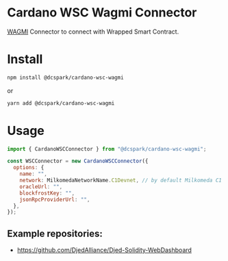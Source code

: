# Cardano WSC Wagmi Connector

[WAGMI](https://wagmi.sh/) Connector to connect with Wrapped Smart Contract.

# Install

```bash
npm install @dcspark/cardano-wsc-wagmi
```

or

```bash
yarn add @dcspark/cardano-wsc-wagmi
```

# Usage

```javascript
import { CardanoWSCConnector } from "@dcspark/cardano-wsc-wagmi";

const WSCConnector = new CardanoWSCConnector({
  options: {
    name: "",
    network: MilkomedaNetworkName.C1Devnet, // by default Milkomeda C1 Devnet
    oracleUrl: "",
    blockfrostKey: "",
    jsonRpcProviderUrl: "",
  },
});
```

## **Example repositories:**

- https://github.com/DjedAlliance/Djed-Solidity-WebDashboard
